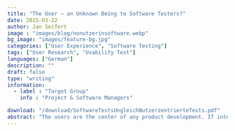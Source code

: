 ```yaml
---
title: "The User – an Unknown Being to Software Testers?"
date: 2015-03-22
author: Jan Seifert
image : "images/blog/nonutzerinsoftware.webp"
bg_image: "images/feature-bg.jpg"
categories: ["User Experience", "Software Testing"]
tags: ["User Research", "Usability Test"]
languages: ["German"]
description: ""
draft: false
type: "writing"
information:
  - label : "Target Group"
    info : "Project & Software Managers"

download: "/download/SoftwareTestsUngleichNutzerzentrierteTests.pdf"
abstract: "The users are the center of any product development. If interactive products fail they are worthless. Hidden features do not exist. Undetected errors render any activity moot and can have extremely negative side effects. That is why the user shall be put in the center of any development process. That also implies, that manufacturers must use the opportunity to test with users before market launch. That increases quality and minimises risk. But in the end it seems that software testers have not included user-centered in their toolbox, have they?"
---
```


